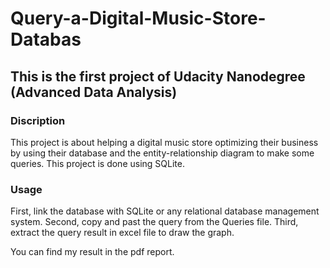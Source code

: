 # Query-a-Digital-Music-Store-Databas

## This is the first project of Udacity Nanodegree (Advanced Data Analysis)

### Discription

This project is about helping a digital music store optimizing their business by using their database and the entity-relationship diagram to make some queries.
This project is done using SQLite.

### Usage

First, link the database with SQLite or any relational database management system.
Second, copy and past the query from the Queries file.
Third, extract the query result in excel file to draw the graph.

You can find my result in the pdf report.









